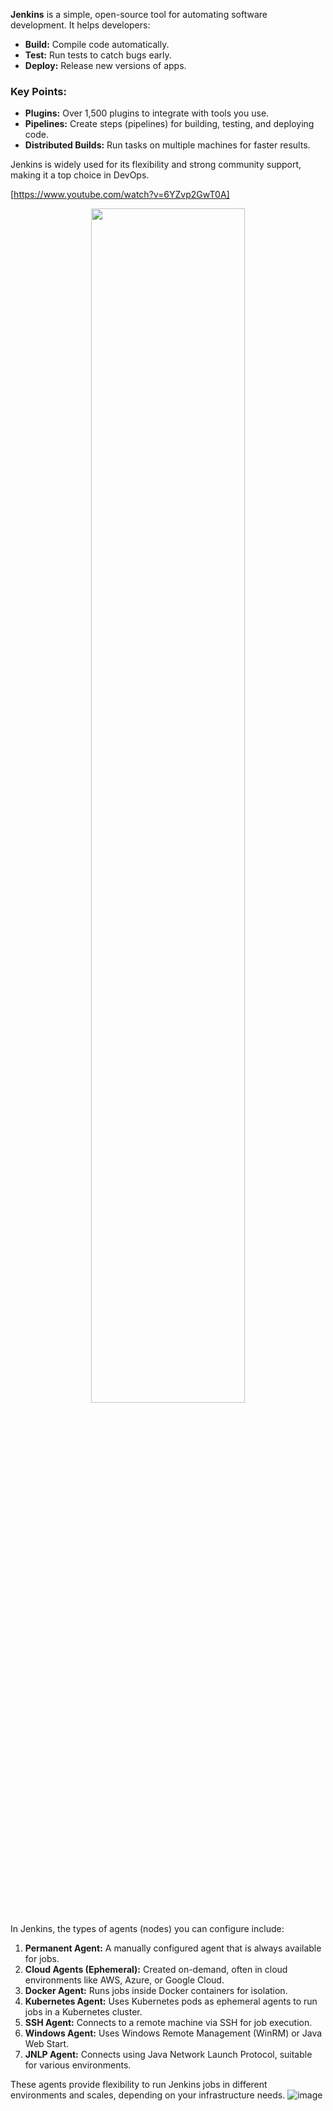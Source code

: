 **Jenkins** is a simple, open-source tool for automating software development. It helps developers:
   
- **Build:** Compile code automatically.
- **Test:** Run tests to catch bugs early.
- **Deploy:** Release new versions of apps.

### Key Points:
- **Plugins:** Over 1,500 plugins to integrate with tools you use.
- **Pipelines:** Create steps (pipelines) for building, testing, and deploying code.
- **Distributed Builds:** Run tasks on multiple machines for faster results.

Jenkins is widely used for its flexibility and strong community support, making it a top choice in DevOps.

[https://www.youtube.com/watch?v=6YZvp2GwT0A]
<p align=center>
<img src="https://github.com/user-attachments/assets/16aba172-43d6-447b-a629-851371b22a88" style="width:70%;">
</p>

In Jenkins, the types of agents (nodes) you can configure include:

1. **Permanent Agent:** A manually configured agent that is always available for jobs.
2. **Cloud Agents (Ephemeral):** Created on-demand, often in cloud environments like AWS, Azure, or Google Cloud.
3. **Docker Agent:** Runs jobs inside Docker containers for isolation.
4. **Kubernetes Agent:** Uses Kubernetes pods as ephemeral agents to run jobs in a Kubernetes cluster.
5. **SSH Agent:** Connects to a remote machine via SSH for job execution.
6. **Windows Agent:** Uses Windows Remote Management (WinRM) or Java Web Start.
7. **JNLP Agent:** Connects using Java Network Launch Protocol, suitable for various environments.

These agents provide flexibility to run Jenkins jobs in different environments and scales, depending on your infrastructure needs.
![image](https://github.com/user-attachments/assets/63c4da19-d9c1-4d4c-a700-51580282d441)
